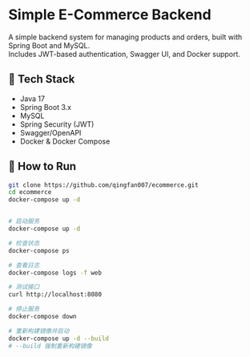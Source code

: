 # Simple E-Commerce Backend

A simple backend system for managing products and orders, built with Spring Boot and MySQL.  
Includes JWT-based authentication, Swagger UI, and Docker support.

## 🔧 Tech Stack

- Java 17
- Spring Boot 3.x
- MySQL
- Spring Security (JWT)
- Swagger/OpenAPI
- Docker & Docker Compose

## 🚀 How to Run

```bash
git clone https://github.com/qingfan007/ecommerce.git
cd ecommerce
docker-compose up -d


# 启动服务
docker-compose up -d

# 检查状态
docker-compose ps

# 查看日志
docker-compose logs -f web

# 测试接口
curl http://localhost:8080

# 停止服务
docker-compose down

# 重新构建镜像并启动
docker-compose up -d --build
# --build 强制重新构建镜像
